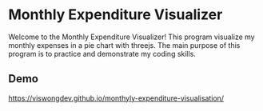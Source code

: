 # Monthly Expenditure Visualizer

Welcome to the Monthly Expenditure Visualizer! This program visualize my monthly expenses in a pie chart with threejs. The main purpose of this program is to practice and demonstrate my coding skills.

## Demo

https://viswongdev.github.io/monthyly-expenditure-visualisation/